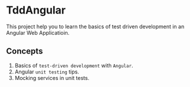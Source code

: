# TddAngular

This project help you to learn the basics of test driven development in an Angular Web Applicatioin.

## Concepts

1. Basics of `test-driven development` with `Angular`.
2. Angular `unit testing` tips.
3. Mocking services in unit tests.
